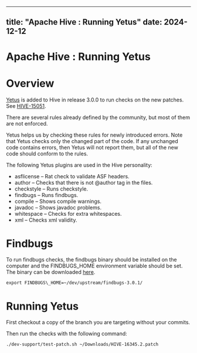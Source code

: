 ---

title: "Apache Hive : Running Yetus"
date: 2024-12-12
----------------

# Apache Hive : Running Yetus

# Overview

[Yetus](https://yetus.apache.org/) is added to Hive in release 3.0.0 to run checks on the new patches. See [HIVE-15051](https://issues.apache.org/jira/browse/HIVE-15051).

There are several rules already defined by the community, but most of them are not enforced.

Yetus helps us by checking these rules for newly introduced errors. Note that Yetus checks only the changed part of the code. If any unchanged code contains errors, then Yetus will not report them, but all of the new code should conform to the rules.

The following Yetus plugins are used in the Hive personality:

* asflicense – Rat check to validate ASF headers.
* author – Checks that there is not @author tag in the files.
* checkstyle – Runs checkstyle.
* findbugs – Runs findbugs.
* compile – Shows compile warnings.
* javadoc – Shows javadoc problems.
* whitespace – Checks for extra whitespaces.
* xml – Checks xml validity.

# Findbugs

To run findbugs checks, the findbugs binary should be installed on the computer and the FINDBUGS\_HOME environment variable should be set. The binary can be downloaded [here](http://findbugs.sourceforge.net/downloads.html).

```
export FINDBUGS\_HOME=~/dev/upstream/findbugs-3.0.1/
```

# Running Yetus

First checkout a copy of the branch you are targeting without your commits.

Then run the checks with the following command:

```
./dev-support/test-patch.sh ~/Downloads/HIVE-16345.2.patch
```


